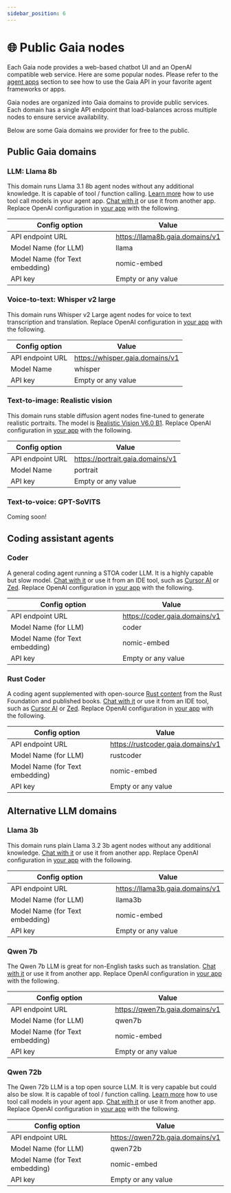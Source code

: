 ```yaml
---
sidebar_position: 6
---
```


# 🌐 Public Gaia nodes

Each Gaia node provides a web-based chatbot UI and an OpenAI compatible web service.
Here are some popular nodes. Please refer to the [agent apps](./agent-integrations/intro) section to see how
to use the Gaia API in your favorite agent frameworks or apps.

Gaia nodes are organized into Gaia domains to provide public services. Each domain has a single API endpoint that load-balances across multiple nodes to ensure service availability. 

Below are some Gaia domains we provider for free to the public.

## Public Gaia domains

### LLM: Llama 8b

This domain runs Llama 3.1 8b agent nodes without any additional knowledge. 
It is capable of tool / function calling.
[Learn more](../tutorial/tool-call) how to use tool call models in your agent app.
[Chat with it](https://llama8b.gaia.domains/chatbot-ui/index.html) or use it from another app. Replace OpenAI configuration in [your app](./agent-integrations/intro) with the following.

|Config option | Value |
|-----|--------|
| API endpoint URL | https://llama8b.gaia.domains/v1 |
| Model Name (for LLM) | llama |
| Model Name (for Text embedding) | nomic-embed |
| API key | Empty or any value |

### Voice-to-text: Whisper v2 large

This domain runs Whisper v2 Large agent nodes for voice to text transcription and translation.
Replace OpenAI configuration in [your app](./agent-integrations/intro) with the following.

|Config option | Value |
|-----|--------|
| API endpoint URL | https://whisper.gaia.domains/v1 |
| Model Name | whisper |
| API key | Empty or any value |

### Text-to-image: Realistic vision

This domain runs stable diffusion agent nodes fine-tuned to generate realistic portraits.
The model is [Realistic Vision V6.0 B1](https://civitai.com/models/4201/realistic-vision-v60-b1).
Replace OpenAI configuration in [your app](./agent-integrations/intro) with the following.

|Config option | Value |
|-----|--------|
| API endpoint URL | https://portrait.gaia.domains/v1 |
| Model Name | portrait |
| API key | Empty or any value |

### Text-to-voice: GPT-SoVITS

Coming soon!

## Coding assistant agents

### Coder

A general coding agent running a STOA coder LLM.
It is a highly capable but slow model.
[Chat with it](https://coder.gaia.domains/chatbot-ui/index.html) or use it from an IDE tool, such as [Cursor AI](./agent-integrations/cursor) or [Zed](./agent-integrations/zed). 
Replace OpenAI configuration in [your app](./agent-integrations/intro) with the following.

|Config option | Value |
|-----|--------|
| API endpoint URL | https://coder.gaia.domains/v1 |
| Model Name (for LLM) | coder |
| Model Name (for Text embedding) | nomic-embed |
| API key | Empty or any value |

### Rust Coder

A coding agent supplemented with open-source [Rust content](https://huggingface.co/datasets/gaianet/learn-rust) from the Rust Foundation and published books.
[Chat with it](https://rustcoder.gaia.domains/chatbot-ui/index.html) or use it from an IDE tool, such as [Cursor AI](./agent-integrations/cursor) or [Zed](./agent-integrations/zed).
Replace OpenAI configuration in [your app](./agent-integrations/intro) with the following.

|Config option | Value |
|-----|--------|
| API endpoint URL | https://rustcoder.gaia.domains/v1 |
| Model Name (for LLM) | rustcoder |
| Model Name (for Text embedding) | nomic-embed |
| API key | Empty or any value |

## Alternative LLM domains

### Llama 3b

This domain runs plain Llama 3.2 3b agent nodes without any additional knowledge.
[Chat with it](https://llama3b.gaia.domains/chatbot-ui/index.html) or use it from another app. Replace OpenAI configuration in [your app](./agent-integrations/intro) with the following.

|Config option | Value |
|-----|--------|
| API endpoint URL | https://llama3b.gaia.domains/v1 |
| Model Name (for LLM) | llama3b |
| Model Name (for Text embedding) | nomic-embed |
| API key | Empty or any value |

### Qwen 7b

The Qwen 7b LLM is great for non-English tasks such as translation.
[Chat with it](https://qwen7b.gaia.domains/chatbot-ui/index.html) or use it from another app. Replace OpenAI configuration in [your app](./agent-integrations/intro) with the following.

|Config option | Value |
|-----|--------|
| API endpoint URL | https://qwen7b.gaia.domains/v1 |
| Model Name (for LLM) | qwen7b |
| Model Name (for Text embedding) | nomic-embed |
| API key | Empty or any value |


### Qwen 72b

The Qwen 72b LLM is a top open source LLM. It is very capable but could also be slow.
It is capable of tool / function calling.
[Learn more](../tutorial/tool-call) how to use tool call models in your agent app.
[Chat with it](https://qwen72b.gaia.domains/chatbot-ui/index.html) or use it from another app. Replace OpenAI configuration in [your app](./agent-integrations/intro) with the following.

|Config option | Value |
|-----|--------|
| API endpoint URL | https://qwen72b.gaia.domains/v1 |
| Model Name (for LLM) | qwen72b |
| Model Name (for Text embedding) | nomic-embed |
| API key | Empty or any value |